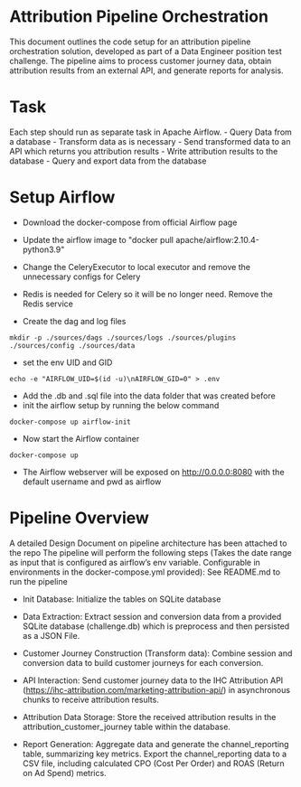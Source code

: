 # Attribution Pipeline Orchestration
This document outlines the code setup for an attribution pipeline orchestration solution, developed as part of a Data Engineer position test challenge. The pipeline aims to process customer journey data, obtain attribution results from an external API, and generate reports for analysis.

# Task
 Each step should run as separate task in Apache Airflow. 
    - Query Data from a database 
    - Transform data as is necessary
    - Send transformed data to an API which returns you attribution results
    - Write attribution results to the database
    - Query and export data from the database
    
# Setup Airflow
- Download the docker-compose from official Airflow page
- Update the airflow image to "docker pull apache/airflow:2.10.4-python3.9" 
- Change the CeleryExecutor to local executor and remove the unnecessary configs for Celery
- Redis is needed for Celery so it will be no longer need. Remove the Redis service

- Create the dag and log files
```
mkdir -p ./sources/dags ./sources/logs ./sources/plugins ./sources/config ./sources/data 
```
- set the env UID and GID 
```
echo -e "AIRFLOW_UID=$(id -u)\nAIRFLOW_GID=0" > .env
```
- Add the .db and .sql file into the data folder that was created before
- init the airflow setup by running the below command
```
docker-compose up airflow-init
```
- Now start the Airflow container
```
docker-compose up
```
- The Airflow webserver will be exposed on http://0.0.0.0:8080 with the default username and pwd as airflow

# Pipeline Overview

A detailed Design Document on pipeline architecture has been attached to the repo
The pipeline will perform the following steps (Takes the date range as input that is configured as airflow’s env variable. Configurable in environments in the docker-compose.yml provided): See README.md to run the pipeline
- Init Database: Initialize the tables on SQLite database
- Data Extraction: Extract session and conversion data from a provided SQLite database (challenge.db) which is preprocess and then persisted as a JSON File.
- Customer Journey Construction (Transform data): Combine session and conversion data to build customer journeys for each conversion.
- API Interaction: Send customer journey data to the IHC Attribution API (https://ihc-attribution.com/marketing-attribution-api/) in asynchronous chunks to receive attribution results.

- Attribution Data Storage: Store the received attribution results in the attribution_customer_journey table within the database.
- Report Generation: Aggregate data and generate the channel_reporting table, summarizing key metrics. Export the channel_reporting data to a CSV file, including calculated CPO (Cost Per Order) and ROAS (Return on Ad Spend) metrics.

